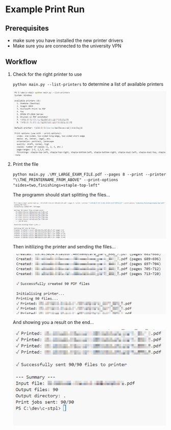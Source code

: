 # Example Print Run 

## Prerequisites

- make sure you have installed the new printer drivers
- Make sure you are connected to the university VPN 

## Workflow

1. Check for the right printer to use 
   
    `python main.py --list-printers` to determine a list of available printers

    ![Listing available printers](../assets/llist-printers.png)
  
2.  Print the file 

    `python main.py .\MY_LARGE_EXAM_FILE.pdf --pages 8 --print --printer "\\THE_PRINTERNAME_FROM_ABOVE" --print-options "sides=two,finishings=staple-top-left"`

    The programm should start splitting the files...

    ![Start the printing process](../assets/start_printing.png)
  
    Then initilizing the printer and sending the files... 

    ![Initializing the printer and starting the printing process](../assets/files_created.png)

    And showing you a result on the end... 

    ![Providing a summary after the printing process](../assets/successfully_printed.png)


